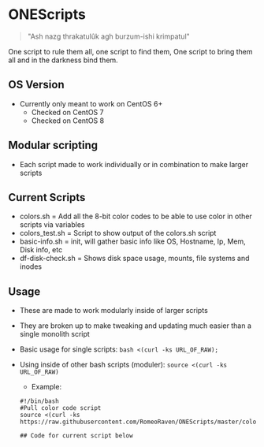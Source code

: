 # ONEScripts

> "Ash nazg thrakatulûk agh burzum-ishi krimpatul"

One script to rule them all, one script to find them, One script to bring them all and in the darkness bind them.

## OS Version

- Currently only meant to work on CentOS 6+
  - Checked on CentOS 7
  - Checked on CentOS 8

## Modular scripting
- Each script made to work individually or in combination to make larger scripts

## Current Scripts
- colors.sh = Add all the 8-bit color codes to be able to use color in other scripts via variables
- colors_test.sh = Script to show output of the colors.sh script
- basic-info.sh = init, will gather basic info like OS, Hostname, Ip, Mem, Disk info, etc
- df-disk-check.sh = Shows disk space usage, mounts, file systems and inodes

## Usage

- These are made to work modularly inside of larger scripts
- They are broken up to make tweaking and updating much easier than a single monolith script
- Basic usage for single scripts: `bash <(curl -ks URL_OF_RAW);`
- Using inside of other bash scripts (moduler): `source <(curl -ks URL_OF_RAW)`
  - Example: 
  
  ```
  #!/bin/bash
  #Pull color code script
  source <(curl -ks https://raw.githubusercontent.com/RomeoRaven/ONEScripts/master/colors.sh);
  
  ## Code for current script below
  ```
